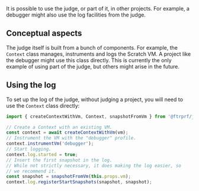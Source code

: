 It is possible to use the judge, or part of it, in other projects.
For example, a debugger might also use the log facilities from the judge.

## Conceptual aspects

The judge itself is built from a bunch of components.
For example, the `Context` class manages, instruments and logs the Scratch VM.
A project like the debugger might use this class directly.
This is currently the only example of using part of the judge, but others might arise in the future.

## Using the log

To set up the log of the judge, without judging a project, you will need to use the `Context` class directly:

```javascript
import { createContextWithVm, Context, snapshotFromVm } from '@ftrprf/judge-core';

// Create a Context with an existing VM.
const context = await createContextWithVm(vm);
// Instrument the VM with the "debugger" profile.
context.instrumentVm('debugger');
// Start logging.
context.log.started = true;
// Insert the first snapshot in the log.
// While not strictly necessary, it does making the log easier, so
// we recommend it.
const snapshot = snapshotFromVm(this.props.vm);
context.log.registerStartSnapshots(snapshot, snapshot);
```

